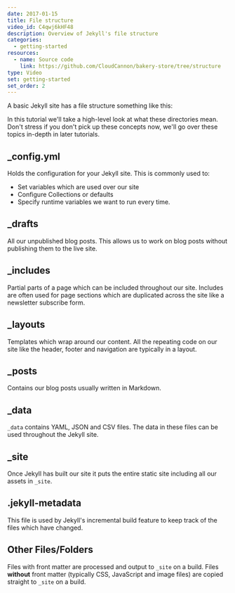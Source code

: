 ```yaml
---
date: 2017-01-15
title: File structure
video_id: C4qwj6kHF48
description: Overview of Jekyll's file structure
categories:
  - getting-started
resources:
  - name: Source code
    link: https://github.com/CloudCannon/bakery-store/tree/structure
type: Video
set: getting-started
set_order: 2
---
```


A basic Jekyll site has a file structure something like this:

In this tutorial we'll take a high-level look at what these directories mean. Don't stress if you don't pick up these concepts now, we'll go over these topics in-depth in later tutorials.

## _config.yml

Holds the configuration for your Jekyll site. This is commonly used to:

* Set variables which are used over our site
* Configure Collections or defaults
* Specify runtime variables we want to run every time.  

## _drafts

All our unpublished blog posts. This allows us to work on blog posts without publishing them to the live site.

## _includes

Partial parts of a page which can be included throughout our site. Includes are often used for page sections which are duplicated across the site like a newsletter subscribe form.

## _layouts

Templates which wrap around our content. All the repeating code on our site like the header, footer and navigation are typically in a layout.

## _posts

Contains our blog posts usually written in Markdown.

## _data

`_data` contains YAML, JSON and CSV files. The data in these files can be used throughout the Jekyll site.

## _site

Once Jekyll has built our site it puts the entire static site including all our assets in `_site`.

## .jekyll-metadata

This file is used by Jekyll's incremental build feature to keep track of the files which have changed.

## Other Files/Folders

Files with front matter are processed and output to `_site` on a build. Files **without** front matter (typically CSS, JavaScript and image files) are copied straight to `_site` on a build.